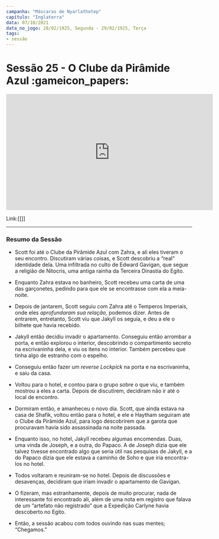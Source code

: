 ```yaml
---
campanha: "Máscaras de Nyarlathotep"
capítulo: "Inglaterra"
data: 07/10/2021
data_no_jogo: 28/02/1925, Segunda - 29/02/1925, Terça
tags: 
- sessão
---
```

# Sessão 25 - O Clube da Pirâmide Azul :gameicon_papers:

<div align="center"><iframe width="560" height="315" src="https://www.youtube.com/embed/nRhXe0ovyl8" title="YouTube video player" frameborder="0" allow="accelerometer; autoplay; clipboard-write; encrypted-media; gyroscope; picture-in-picture" allowfullscreen></iframe></div>

Link:[[]]

---

### Resumo da Sessão
- Scott foi até o Clube da Pirâmide Azul com Zahra, e ali eles tiveram o seu encontro. Discutiram várias coisas, e Scott descobriu a “real” identidade dela. Uma infiltrada no culto de Edward Gavigan, que segue a religião de Nitocris, uma antiga rainha da Terceira Dinastia do Egito.

- Enquanto Zahra estava no banheiro, Scott recebeu uma carta de uma das garçonetes, pedindo para que ele se encontrasse com ela a meia-noite.

- Depois de jantarem, Scott seguiu com Zahra até o Temperos Imperiais, onde eles _aprofundaram sua relação,_ podemos dizer. Antes de entrarem, entretanto, Scott viu que Jakyll os seguia, e deu a ele o bilhete que havia recebido.

- Jakyll então decidiu invadir o apartamento. Conseguiu então arrombar a porta, e então explorou o interior, descobrindo o compartimento secreto na escrivaninha dela, e viu os itens no interior. Também percebeu que tinha algo de estranho com o espelho.

- Conseguiu então fazer um _reverse Lockpick_ na porta e na escrivaninha, e saiu da casa.

- Voltou para o hotel, e contou para o grupo sobre o que viu, e também mostrou a eles a carta. Depois de discutirem, decidiram não ir até o local de encontro.

- Dormiram então, e amanheceu o novo dia. Scott, que ainda estava na casa de Shafik, voltou então para o hotel, e ele e Haytham seguiram até o Clube da Pirâmide Azul, para logo descobrirem que a garota que procuravam havia sido assassinada na noite passada.

- Enquanto isso, no hotel, Jakyll recebeu algumas encomendas. Duas, uma vinda de Joseph, e a outra, do Papaco. A de Joseph dizia que ele talvez tivesse encontrado algo que seria útil nas pesquisas de Jakyll, e a do Papaco dizia que ele estava a caminho de Soho e que iria encontra-los no hotel.

- Todos voltaram e reuniram-se no hotel. Depois de discussões e desavenças, decidiram que iriam invadir o apartamento de Gavigan.

- O fizeram, mas estranhamente, depois de muito procurar, nada de interessante foi encontrado ali, além de uma nota em registro que falava de um “artefato não registrado” que a Expedição Carlyne havia descoberto no Egito.

- Então, a sessão acabou com todos ouvindo nas suas mentes; “Chegamos.”


